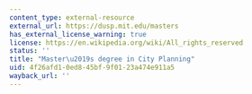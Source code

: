 ```yaml
---
content_type: external-resource
external_url: https://dusp.mit.edu/masters
has_external_license_warning: true
license: https://en.wikipedia.org/wiki/All_rights_reserved
status: ''
title: "Master\u2019s degree in City Planning"
uid: 4f26afd1-0ed8-45bf-9f01-23a474e911a5
wayback_url: ''
---
```

